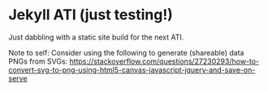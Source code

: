 # Jekyll ATI (just testing!)

Just dabbling with a static site build for the next ATI.

Note to self: Consider using the following to generate (shareable) data PNGs from SVGs:
https://stackoverflow.com/questions/27230293/how-to-convert-svg-to-png-using-html5-canvas-javascript-jquery-and-save-on-serve
